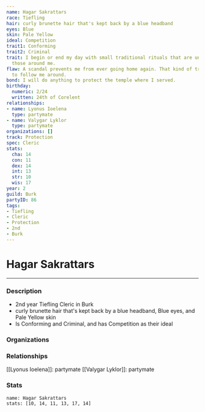 ```yaml
---
name: Hagar Sakrattars
race: Tiefling
hair: curly brunette hair that's kept back by a blue headband
eyes: Blue
skin: Pale Yellow
ideal: Competition
trait1: Conforming
trait2: Criminal
trait: I begin or end my day with small traditional rituals that are unfamiliar to
  those around me.
flaw: A scandal prevents me from ever going home again. That kind of trouble seems
  to follow me around.
bond: I will do anything to protect the temple where I served.
birthday:
  numeric: 2/24
  written: 24th of Corelent
relationships:
- name: Lyonus Ioelena
  type: partymate
- name: Valygar Lyklor
  type: partymate
organizations: []
track: Protection
spec: Cleric
stats:
  cha: 14
  con: 11
  dex: 14
  int: 13
  str: 10
  wis: 17
year: 2
guild: Burk
partyID: 86
tags:
- Tiefling
- Cleric
- Protection
- 2nd
- Burk
---
```

# Hagar Sakrattars
---
### Description
- 2nd year Tiefling Cleric in Burk
- curly brunette hair that's kept back by a blue headband, Blue eyes, and Pale Yellow skin
- Is Conforming and Criminal, and has Competition as their ideal

### Organizations
### Relationships
[[Lyonus Ioelena]]: partymate
[[Valygar Lyklor]]: partymate
### Stats
```statblock
name: Hagar Sakrattars
stats: [10, 14, 11, 13, 17, 14]
```